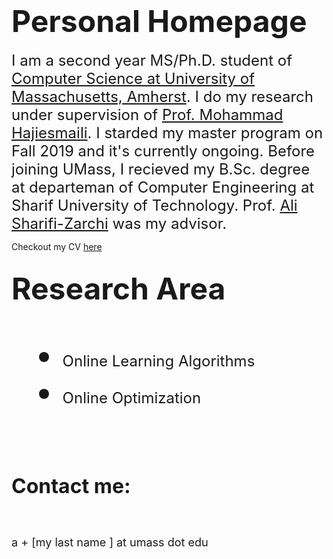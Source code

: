 # <font size="+7"> Personal Homepage</font>

<font size="+2"> I am a second year MS/Ph.D. student of [Computer Science at University of Massachusetts, Amherst](https://www.cics.umass.edu/). I do my research under supervision of [Prof. Mohammad Hajiesmaili](https://groups.cs.umass.edu/hajiesmaili/). I starded my master program on Fall 2019 and it's currently ongoing. Before joining UMass, I recieved my B.Sc. degree at departeman of Computer Engineering at Sharif University of Technology. Prof. [Ali Sharifi-Zarchi](http://ce.sharif.edu/faculty/ali-sharifi-zarchi/) was my advisor. </font>

Checkout my CV [here](https://github.com/ZeynaliAli/home/blob/master/files/Ali_Zeynali_CV.pdf)

## <font size="+5"> Research Area 
* <font size="+2">Online Learning Algorithms</font>
* <font size="+2"> Online Optimization</font>


## <font size="+3"> **Contact me:**  </font>
<font size="+1"> a + \[my last name \] at umass dot edu </font>

